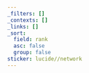 ```yaml
---
_filters: []
_contexts: []
_links: []
_sort:
  field: rank
  asc: false
  group: false
sticker: lucide//network
---
```

